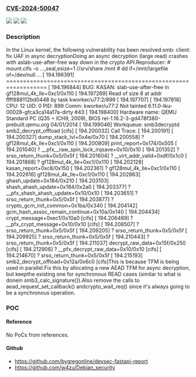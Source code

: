 ### [CVE-2024-50047](https://cve.mitre.org/cgi-bin/cvename.cgi?name=CVE-2024-50047)
![](https://img.shields.io/static/v1?label=Product&message=Linux&color=blue)
![](https://img.shields.io/static/v1?label=Version&message=1da177e4c3f41524e886b7f1b8a0c1fc7321cac2%3C%20bce966530fd5542bbb422cb45ecb775f7a1a6bc3%20&color=brighgreen)
![](https://img.shields.io/static/v1?label=Vulnerability&message=n%2Fa&color=brighgreen)

### Description

In the Linux kernel, the following vulnerability has been resolved:smb: client: fix UAF in async decryptionDoing an async decryption (large read) crashes with aslab-use-after-free way down in the crypto API.Reproducer:    # mount.cifs -o ...,seal,esize=1 //srv/share /mnt    # dd if=/mnt/largefile of=/dev/null    ...    [  194.196391] ==================================================================    [  194.196844] BUG: KASAN: slab-use-after-free in gf128mul_4k_lle+0xc1/0x110    [  194.197269] Read of size 8 at addr ffff888112bd0448 by task kworker/u77:2/899    [  194.197707]    [  194.197818] CPU: 12 UID: 0 PID: 899 Comm: kworker/u77:2 Not tainted 6.11.0-lku-00028-gfca3ca14a17a-dirty #43    [  194.198400] Hardware name: QEMU Standard PC (Q35 + ICH9, 2009), BIOS rel-1.16.2-3-gd478f380-prebuilt.qemu.org 04/01/2014    [  194.199046] Workqueue: smb3decryptd smb2_decrypt_offload [cifs]    [  194.200032] Call Trace:    [  194.200191]  <TASK>    [  194.200327]  dump_stack_lvl+0x4e/0x70    [  194.200558]  ? gf128mul_4k_lle+0xc1/0x110    [  194.200809]  print_report+0x174/0x505    [  194.201040]  ? __pfx__raw_spin_lock_irqsave+0x10/0x10    [  194.201352]  ? srso_return_thunk+0x5/0x5f    [  194.201604]  ? __virt_addr_valid+0xdf/0x1c0    [  194.201868]  ? gf128mul_4k_lle+0xc1/0x110    [  194.202128]  kasan_report+0xc8/0x150    [  194.202361]  ? gf128mul_4k_lle+0xc1/0x110    [  194.202616]  gf128mul_4k_lle+0xc1/0x110    [  194.202863]  ghash_update+0x184/0x210    [  194.203103]  shash_ahash_update+0x184/0x2a0    [  194.203377]  ? __pfx_shash_ahash_update+0x10/0x10    [  194.203651]  ? srso_return_thunk+0x5/0x5f    [  194.203877]  ? crypto_gcm_init_common+0x1ba/0x340    [  194.204142]  gcm_hash_assoc_remain_continue+0x10a/0x140    [  194.204434]  crypt_message+0xec1/0x10a0 [cifs]    [  194.206489]  ? __pfx_crypt_message+0x10/0x10 [cifs]    [  194.208507]  ? srso_return_thunk+0x5/0x5f    [  194.209205]  ? srso_return_thunk+0x5/0x5f    [  194.209925]  ? srso_return_thunk+0x5/0x5f    [  194.210443]  ? srso_return_thunk+0x5/0x5f    [  194.211037]  decrypt_raw_data+0x15f/0x250 [cifs]    [  194.212906]  ? __pfx_decrypt_raw_data+0x10/0x10 [cifs]    [  194.214670]  ? srso_return_thunk+0x5/0x5f    [  194.215193]  smb2_decrypt_offload+0x12a/0x6c0 [cifs]This is because TFM is being used in parallel.Fix this by allocating a new AEAD TFM for async decryption, but keepthe existing one for synchronous READ cases (similar to what is donein smb3_calc_signature()).Also remove the calls to aead_request_set_callback() andcrypto_wait_req() since it's always going to be a synchronous operation.

### POC

#### Reference
No PoCs from references.

#### Github
- https://github.com/bygregonline/devsec-fastapi-report
- https://github.com/w4zu/Debian_security

